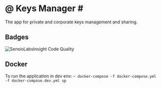 @ Keys Manager #
================

The app for private and corporate keys management and sharing.

## Badges
![SensioLabsInsight Code Quality](https://insight.sensiolabs.com/projects/476b7c19-9149-4f7c-873d-db459b5595f8/big.png)

## Docker
To run the application in dev env:
`~ docker-compose -f docker-compose.yml -f docker-compose.dev.yml up`
